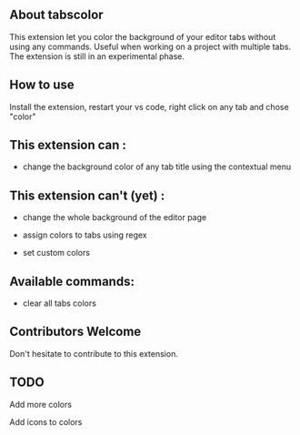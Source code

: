 
## About tabscolor

This extension let you color the background of your editor tabs without using any commands. Useful when working on a project with multiple tabs. 
The extension is still in an experimental phase.

## How to use

Install the extension, restart your vs code, right click on any tab and chose "color"

## This extension can :

- change the background color of any tab title using the contextual menu

## This extension can't (yet) :

- change the whole background of the editor page

- assign colors to tabs using regex

- set custom colors

## Available commands:

- clear all tabs colors

## Contributors Welcome

Don't hesitate to contribute to this extension.

## TODO

Add more colors

Add icons to colors

